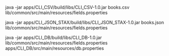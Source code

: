 java -jar apps/CLI_CSV/build/libs/CLI_CSV-1.0.jar books.csv lib/common/src/main/resources/fields.properties 

java -jar apps/CLI_JSON_STAX/build/libs/CLI_JSON_STAX-1.0.jar books.json lib/common/src/main/resources/fields.properties 

java -jar apps/CLI_DB/build/libs/CLI_DB-1.0.jar lib/common/src/main/resources/fields.properties apps/CLI_DB/src/main/resources/db.properties
